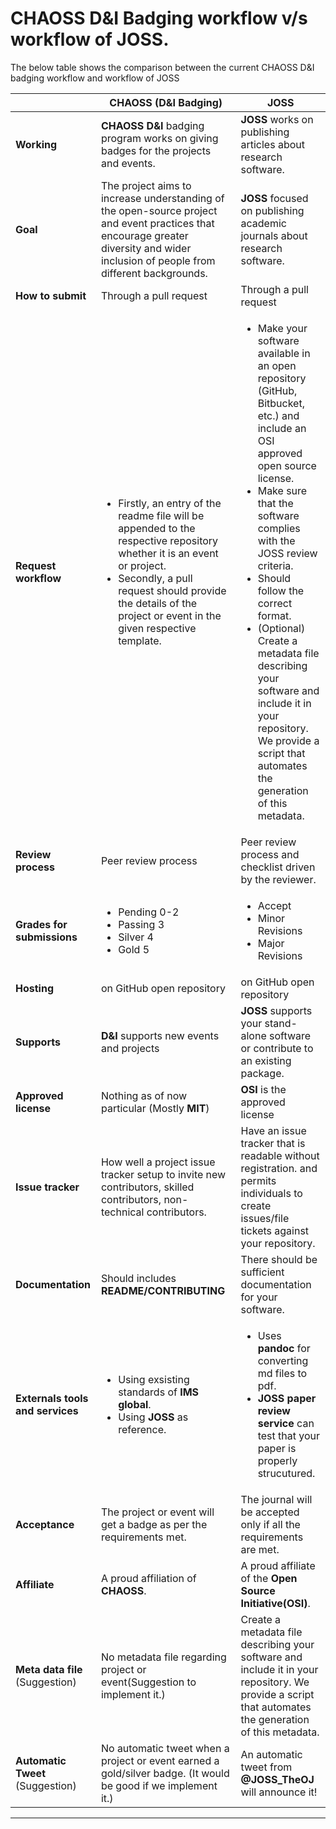 # CHAOSS D&I Badging workflow v/s workflow of JOSS. 

The below table shows the comparison between the current CHAOSS D&I badging workflow and workflow of JOSS

|                |CHAOSS (D&I Badging)                           |JOSS                         |
|----------------|-------------------------------|-----------------------------|
|**Working**|**CHAOSS D&I** badging program works on giving badges for the projects and events.            |   **JOSS** works on publishing articles about research software.       |
|**Goal**|The project aims to increase understanding of the open-source project and event practices that encourage greater diversity and wider inclusion of people from different backgrounds.            |**JOSS** focused on publishing academic journals about research software.        |
|**How to submit**|Through a pull request|Through a pull request|
|**Request workflow**| <ul><li>Firstly, an entry of the readme file will be appended to the respective repository whether it is an event or project.</li><li>Secondly, a pull request should provide the details of the project or event in the given respective template.</li></ul> |<ul><li>Make your software available in an open repository (GitHub, Bitbucket, etc.) and include an OSI approved open source license.</li><li>Make sure that the software complies with the JOSS review criteria.</li><li>Should follow the correct format.</li><li>(Optional) Create a metadata file describing your software and include it in your repository. We provide a script that automates the generation of this metadata.</li></ul>|
|**Review process**| Peer review process|Peer review process and checklist driven by the reviewer.|
|**Grades for submissions**|<ul><li>Pending 0-2</li><li>Passing 3</li><li>Silver 4</li><li>Gold 5</li></ul>|<ul><li>Accept</li><li>Minor Revisions</li><li>Major Revisions</li></ul>|
|**Hosting**|on GitHub open repository| on GitHub open repository|
|**Supports**|**D&I** supports new events and projects|**JOSS** supports your stand-alone software or contribute to an existing package.|
|**Approved license**|Nothing as of now particular (Mostly **MIT**)|**OSI** is the approved license|
|**Issue tracker**| How well a project issue tracker setup to invite new contributors, skilled contributors, non-technical contributors.|Have an issue tracker that is readable without registration. and permits individuals to create issues/file tickets against your repository.|
|**Documentation**| Should includes **README/CONTRIBUTING**|There should be sufficient documentation for your software.|
|**Externals tools and services**|<ul><li>Using exsisting standards of **IMS global**.</li><li>Using **JOSS** as reference.</li></ul>|<ul><li>Uses **pandoc** for converting md files to pdf.</li><li>**JOSS paper review service** can test that your paper is properly strucutured.</li></ul>|
|**Acceptance**|The project or event will get a badge as per the requirements met.|The journal will be accepted only if all the requirements are met.|
|**Affiliate**|A proud affiliation of **CHAOSS**.|A proud affiliate of the **Open Source Initiative(OSI)**.|
|**Meta data file** (Suggestion)|No metadata file regarding project or event(Suggestion to implement it.)|Create a metadata file describing your software and include it in your repository. We provide a script that automates the generation of this metadata.|
|**Automatic Tweet** (Suggestion)|No automatic tweet when a project or event earned a gold/silver badge. (It would be good if we implement it.)|An automatic tweet from **@JOSS_TheOJ** will announce it!|
---------------------------------------------------------------------------------------

